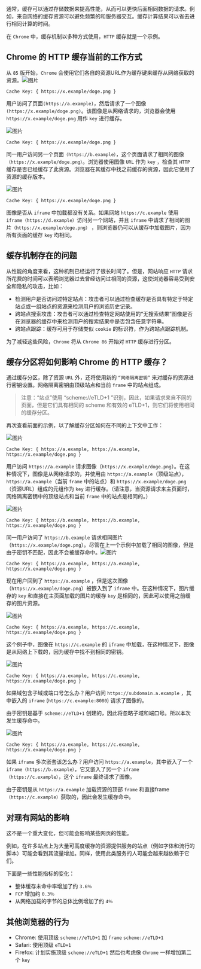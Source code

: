 通常，缓存可以通过存储数据来提高性能，从而可以更快后面相同数据的请求。例如，来自网络的缓存资源可以避免频繁的和服务器交互。缓存计算结果可以省去进行相同计算的时间。

在 `Chrome` 中，缓存机制以多种方式使用，`HTTP` 缓存就是一个示例。

## Chrome 的 HTTP 缓存当前的工作方式

从 `85` 版开始，`Chrome` 会使用它们各自的资源URL作为缓存键来缓存从网络获取的资源。![图片](https://cdn.jsdelivr.net/gh/itxcr/oss/images/202111261524455.webp)

`Cache Key: { https://x.example/doge.png }`

用户访问了页面`(https://a.example)`，然后请求了一个图像`(https://x.example/doge.png)`。该图像是从网络请求的，浏览器会使用 `https://x.example/doge.png` 用作 `key` 进行缓存。

![图片](https://cdn.jsdelivr.net/gh/itxcr/oss/images/202111261525822.webp)

`Cache Key: { https://x.example/doge.png }`

同一用户访问另一个页面`（https://b.example）`，这个页面请求了相同的图像`（https://x.example/doge.png）`。浏览器使用图像 `URL` 作为 `key` ，检查其 `HTTP` 缓存是否已经缓存了此资源。浏览器在其缓存中找之前缓存的资源，因此它使用了资源的缓存版本。

![图片](https://cdn.jsdelivr.net/gh/itxcr/oss/images/202111261525218.webp)

`Cache Key: { https://x.example/doge.png }`

图像是否从 `iframe` 中加载都没有关系。如果网站 `https://c.example` 使用 `iframe（https://d.example）`访问另一个网站，并且 `iframe` 中请求了相同的图片`（https://x.example/doge.png）` ，则浏览器仍可以从缓存中加载图片，因为所有页面的缓存 `key` 均相同。

## 缓存机制存在的问题

从性能的角度来看，这种机制已经运行了很长时间了。但是，网站响应 `HTTP` 请求所花费的时间可以表明浏览器过去曾经访问过相同的资源，这使浏览器容易受到安全和隐私的攻击，比如：

- 检测用户是否访问过特定站点：攻击者可以通过检查缓存是否具有特定于特定站点或一组站点的资源来检测用户的浏览历史记录。
- 跨站点搜索攻击：攻击者可以通过检查特定网站使用的“无搜索结果”图像是否在浏览器的缓存中来检测用户的搜索结果中是否包含任意字符串。
- 跨站点跟踪：缓存可用于存储类似 `cookie` 的标识符，作为跨站点跟踪机制。

为了减轻这些风险，`Chrome` 将从 `Chrome 86` 开始对 `HTTP` 缓存进行分区。

## 缓存分区将如何影响 Chrome 的 HTTP 缓存？

通过缓存分区，除了资源 `URL` 外，还将使用新的 `“网络隔离密钥”` 来对缓存的资源进行密钥设置。网络隔离密钥由顶级站点和当前 `frame` 中的站点组成。

> 注意：“站点”使用 “scheme://eTLD+1 ”识别，因此，如果请求来自不同的页面，但是它们具有相同的 scheme 和有效的 eTLD+1，则它们将使用相同的缓存分区。

再次查看前面的示例，以了解缓存分区如何在不同的上下文中工作：

![图片](https://cdn.jsdelivr.net/gh/itxcr/oss/images/202111261527050.webp)

`Cache Key: { https://a.example, https://a.example, https://x.example/doge.png }`

用户访问 `https://a.example` 请求图像（`https://x.example/doge.png`）。在这种情况下，图像是从网络请求的，并使用由 `https://a.example`（顶级站点）， `https://a.example`（当前 `frame` 中的站点）和 `https://x.example/doge.png`（资源URL）组成的元组作为 `key` 进行缓存。（请注意，当资源请求来主页面时，网络隔离密钥中的顶级站点和当前 `frame` 中的站点是相同的。）

![图片](https://cdn.jsdelivr.net/gh/itxcr/oss/images/202111261527631.webp)

`Cache Key: { https://b.example, https://b.example, https://x.example/doge.png }`

同一用户访问了 `https://b.example` 请求相同图片（`https://x.example/doge.png`）。尽管在上一个示例中加载了相同的图像，但是由于密钥不匹配，因此不会被缓存命中。![图片](https://cdn.jsdelivr.net/gh/itxcr/oss/images/202111261527827.webp)

`Cache Key: { https://a.example, https://a.example, https://x.example/doge.png }`

现在用户回到了 `https://a.example` ，但是这次图像（`https://x.example/doge.png`）被嵌入到了 `iframe` 中。在这种情况下，图片缓存的 `key` 和直接在主页面加载的图片的缓存 `key` 是相同的，因此可以使用之前缓存的图片资源。

![图片](https://cdn.jsdelivr.net/gh/itxcr/oss/images/202111261528139.webp)

`Cache Key: { https://a.example, https://c.example, https://x.example/doge.png }`

这个例子中，图像在 `https://c.example` 的 `iframe` 中加载，在这种情况下，图像是从网络上下载的，因为缓存中找不到相同的密钥。

![图片](https://cdn.jsdelivr.net/gh/itxcr/oss/images/202111261528017.webp)

`Cache Key: { https://a.example, https://c.example, https://x.example/doge.png }`

如果域包含子域或端口号怎么办？用户访问 `https://subdomain.a.example` ，其中嵌入的 `iframe` (`https://c.example:8080`) 请求了图像的。

由于密钥是基于 `scheme://eTLD+1` 创建的，因此将忽略子域和端口号。所以本次发生缓存命中。

![图片](https://cdn.jsdelivr.net/gh/itxcr/oss/images/202111261529475.webp)

`Cache Key: { https://a.example, https://c.example, https://x.example/doge.png }`

如果 `iframe` 多次嵌套该怎么办？用户访问 `https://a.example`，其中嵌入了一个 `iframe（https://b.example）`，它又嵌入了另一个 `iframe（https://c.example）`，这个 `iframe` 最终请求了图像。

由于密钥是从 `https://a.example` 加载资源的顶部 `frame` 和直接frame `（https://c.example）`获取的，因此会发生缓存命中。

## 对现有网站的影响

这不是一个重大变化，但可能会影响某些网页的性能。

例如，在许多站点上为大量可高度缓存的资源提供服务的站点（例如字体和流行的脚本）可能会看到其流量增加。同样，使用此类服务的人可能会越来越依赖于它们。

下面是一些性能指标的变化：

- 整体缓存未命中率增加了约 `3.6％`
- `FCP` 增加约 `0.3％`
- 从网络加载的字节的总体比例增加了约 `4％`

## 其他浏览器的行为

- Chrome: 使用顶级 `scheme://eTLD+1` 加 `frame` `scheme://eTLD+1`
- Safari: 使用顶级 `eTLD+1`
- Firefox: 计划实施顶级 `scheme://eTLD+1` 然后也考虑像 `Chrome` 一样增加第二个 `key`